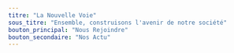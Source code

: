 ```yaml
---
titre: "La Nouvelle Voie"
sous_titre: "Ensemble, construisons l'avenir de notre société"
bouton_principal: "Nous Rejoindre"
bouton_secondaire: "Nos Actu"
---
```

